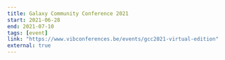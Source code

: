 ```yaml
---
title: Galaxy Community Conference 2021
start: 2021-06-28
end: 2021-07-10
tags: [event]
link: "https://www.vibconferences.be/events/gcc2021-virtual-edition"
external: true
---
```


